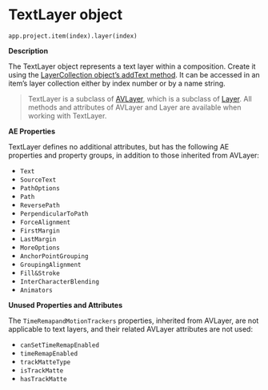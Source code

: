 <a id="textlayer"></a>

# TextLayer object

`app.project.item(index).layer(index)`

**Description**

The TextLayer object represents a text layer within a composition. Create it using the [LayerCollection object’s addText method](layercollection.md#layercollection-addtext). It can be accessed in an item’s layer collection either by index number or by a name string.

> TextLayer is a subclass of [AVLayer](avlayer.md#avlayer), which is a subclass of [Layer](layer.md#layer). All methods and attributes of AVLayer and Layer are available when working with TextLayer.

**AE Properties**

TextLayer defines no additional attributes, but has the following AE properties and property groups, in addition to those inherited from AVLayer:

- `Text`
- `SourceText`
- `PathOptions`
- `Path`
- `ReversePath`
- `PerpendicularToPath`
- `ForceAlignment`
- `FirstMargin`
- `LastMargin`
- `MoreOptions`
- `AnchorPointGrouping`
- `GroupingAlignment`
- `Fill&Stroke`
- `InterCharacterBlending`
- `Animators`

**Unused Properties and Attributes**

The `TimeRemapandMotionTrackers` properties, inherited from AVLayer, are not applicable to text layers, and their related AVLayer attributes are not used:

- `canSetTimeRemapEnabled`
- `timeRemapEnabled`
- `trackMatteType`
- `isTrackMatte`
- `hasTrackMatte`
